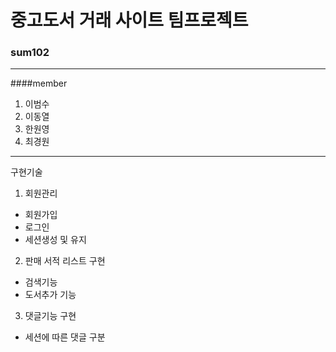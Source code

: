 # **중고도서 거래 사이트 팀프로젝트**
### sum102
----------------------------
####member
1. 이범수 
2. 이동열 
3. 한원영 
4. 최경원 

----------------------------
구현기술
1. 회원관리 
  - 회원가입 
  - 로그인 
  - 세션생성 및 유지 
  
2. 판매 서적 리스트 구현 
  - 검색기능 
  - 도서추가 기능 
  
3. 댓글기능 구현 
  - 세션에 따른 댓글 구분 

